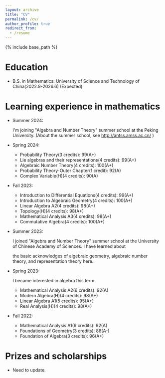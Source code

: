 ```yaml
---
layout: archive
title: "CV"
permalink: /cv/
author_profile: true
redirect_from:
  - /resume
---
```


{% include base_path %}

Education
======
* B.S. in Mathematics: University of Science and Technology of China(2022.9-2026.6) (Expected)

Learning experience in mathematics
======
* Summer 2024:
  
  I'm joining "Algebra and Number Theory" summer school at the Peking University. (About the summer school, see http://antss.amss.ac.cn/ ) 
  
* Spring 2024: 
  
  * Probability Theory(3 credits): 99(A+)
  * Lie algebras and their representations(4 credits): 99(A+)
  * Algebraic Number Theory(4 credits): 100(A+)
  * Probability Theory-Outer Chapter(1 credit): 92(A)
  * Complex Variable(H)(4 credits): 90(A)
  
* Fall 2023:
  * Introduction to Differential Equations(4 credits): 99(A+)
  * Introduction to Algebraic Geometry(4 credits): 100(A+)
  * Linear Algebra A2(4 credits): 98(A+)
  * Topology(H)(4 credits): 98(A+)
  * Mathematical Analysis A3(4 credits): 98(A+)
  * Commutative Algebra(4 credits): 100(A+)
  
* Summer 2023: 

  I joined "Algebra and Number Theory" summer school at the University of Chinese Academy of Sciences. I have learned about 

  the basic acknowledges of algebraic geometry,  algebraic number theory, and representation theory here.

* Spring 2023:

  I became interested in algebra this term.

  * Mathematical Analysis A2(6 credits): 92(A)
  * Modern Algebra(H)(4 credits): 98(A+)
  * Linear Algebra A1(5 credits): 95(A+)
  * Real Analysis(H)(4 credits): 98(A+)

* Fall 2022:

  * Mathematical Analysis A1(6 credits): 92(A)
  * Foundations of Geometry(3 credits): 88(A-)
  *  Foundation of Algebra(3 credits): 96(A+)

# Prizes and scholarships

* Need to update.
